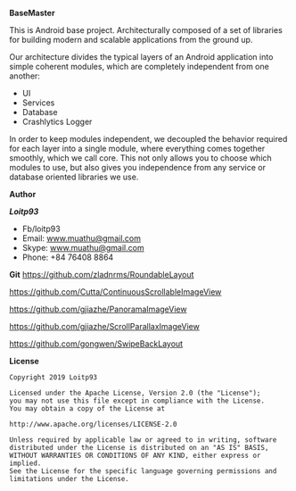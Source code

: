 **BaseMaster**

This is Android base project. Architecturally composed of a set of libraries for building modern and scalable applications from the ground up. 

Our architecture divides the typical layers of an Android application into simple coherent modules, which are completely independent from one another:

- UI
- Services
- Database
- Crashlytics Logger

In order to keep modules independent, we decoupled the behavior required for each layer into a single module, where everything comes together smoothly, which we call core. This not only allows you to choose which modules to use, but also gives you independence from any service or database oriented libraries we use.

**Author**

***Loitp93***
- Fb/loitp93
- Email: www.muathu@gmail.com
- Skype: www.muathu@gmail.com
- Phone: +84 76408 8864 




**Git**
https://github.com/zladnrms/RoundableLayout

https://github.com/Cutta/ContinuousScrollableImageView

https://github.com/gjiazhe/PanoramaImageView

https://github.com/gjiazhe/ScrollParallaxImageView

https://github.com/gongwen/SwipeBackLayout

**License**
```
Copyright 2019 Loitp93

Licensed under the Apache License, Version 2.0 (the "License");
you may not use this file except in compliance with the License.
You may obtain a copy of the License at

http://www.apache.org/licenses/LICENSE-2.0

Unless required by applicable law or agreed to in writing, software
distributed under the License is distributed on an "AS IS" BASIS,
WITHOUT WARRANTIES OR CONDITIONS OF ANY KIND, either express or implied.
See the License for the specific language governing permissions and
limitations under the License.
```